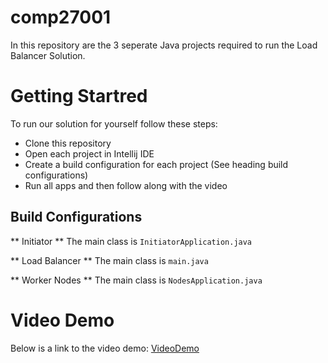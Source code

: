 # comp27001
In this repository are the 3 seperate Java projects required to run the Load Balancer Solution.

# Getting Startred
To run our solution for yourself follow these steps:
- Clone this repository
- Open each project in Intellij IDE
- Create a build configuration for each project (See heading build configurations)
- Run all apps and then follow along with the video

## Build Configurations
** Initiator **
The main class is `InitiatorApplication.java`

** Load Balancer **
The main class is `main.java`

** Worker Nodes **
The main class is `NodesApplication.java`

# Video Demo
Below is a link to the video demo:
[VideoDemo](https://drive.google.com/file/d/1NErv7pT2gXxu_Dpa0Ez530l8NWq0VYxe/view?usp=sharing)
